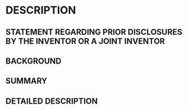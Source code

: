 # DESCRIPTION

## STATEMENT REGARDING PRIOR DISCLOSURES BY THE INVENTOR OR A JOINT INVENTOR

## BACKGROUND

## SUMMARY

## DETAILED DESCRIPTION

